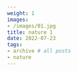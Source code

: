 ```yaml
---
weight: 1
images:
- /images/01.jpg
title: nature 1
date: 2022-07-23
tags:
- archive # all posts
- nature
---
```

